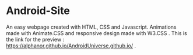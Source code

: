 # Android-Site
An easy webpage created with HTML, CSS and Javascript. Animations made with Animate.CSS and responsive design made with W3.CSS .
This is the link for the preview : https://alphanor.github.io/AndroidUniverse.github.io/ .
